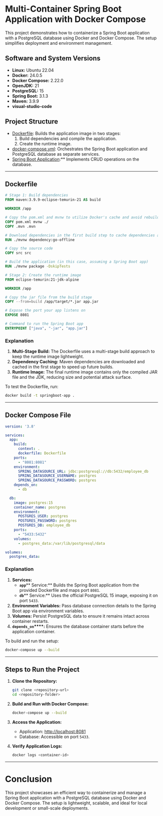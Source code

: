 # Multi-Container Spring Boot Application with Docker Compose

This project demonstrates how to containerize a Spring Boot application with a PostgreSQL database using Docker and Docker Compose. The setup simplifies deployment and environment management.

## Software and System Versions

- **Linux:** Ubuntu 22.04
- **Docker:** 24.0.5
- **Docker Compose:** 2.22.0
- **OpenJDK:** 21
- **PostgreSQL:** 15
- **Spring Boot:** 3.1.3
- **Maven:** 3.9.9
- **visual-studio-code**

## Project Structure

- [Dockerfile](springboot-compose/Dockerfile): Builds the application image in two stages:
  1. Build dependencies and compile the application.
  2. Create the runtime image.
- [docker-compose.yml](springboot-compose/docker-compose.yml): Orchestrates the Spring Boot application and PostgreSQL database as separate services.
- [Spring Boot Application](springboot-compose):** Implements CRUD operations on the database.

---

## Dockerfile

```dockerfile
# Stage 1: Build dependencies
FROM maven:3.9.9-eclipse-temurin-21 AS build

WORKDIR /app

# Copy the pom.xml and mvnw to utilize Docker's cache and avoid rebuilding dependencies unless they change
COPY pom.xml mvnw ./
COPY .mvn .mvn

# Download dependencies in the first build step to cache dependencies and avoid re-downloading every time
RUN ./mvnw dependency:go-offline

# Copy the source code
COPY src src

# Build the application (in this case, assuming a Spring Boot app)
RUN ./mvnw package -DskipTests

# Stage 2: Create the runtime image
FROM eclipse-temurin:21-jdk-alpine

WORKDIR /app

# Copy the jar file from the build stage
COPY --from=build /app/target/*.jar app.jar

# Expose the port your app listens on
EXPOSE 8081

# Command to run the Spring Boot app
ENTRYPOINT ["java", "-jar", "app.jar"]
```

### Explanation

1. **Multi-Stage Build:** The Dockerfile uses a multi-stage build approach to keep the runtime image lightweight.
2. **Dependency Caching:** Maven dependencies are downloaded and cached in the first stage to speed up future builds.
3. **Runtime Image:** The final runtime image contains only the compiled JAR file and the JDK, reducing size and potential attack surface.

To test the Dockerfile, run:

```bash
docker build -t springboot-app .
```

---

## Docker Compose File

```yaml
version: '3.8'

services:
  app:
    build:
      context: .
      dockerfile: Dockerfile
    ports:
      - "8081:8081"
    environment:
      SPRING_DATASOURCE_URL: jdbc:postgresql://db:5432/employee_db
      SPRING_DATASOURCE_USERNAME: postgres
      SPRING_DATASOURCE_PASSWORD: postgres
    depends_on:
      - db

  db:
    image: postgres:15
    container_name: postgres
    environment:
      POSTGRES_USER: postgres
      POSTGRES_PASSWORD: postgres
      POSTGRES_DB: employee_db
    ports:
      - "5433:5432"
    volumes:
      - postgres_data:/var/lib/postgresql/data

volumes:
  postgres_data:
```

### Explanation

1. **Services:**
   - **`app`**** Service:** Builds the Spring Boot application from the provided Dockerfile and maps port `8081`.
   - **`db`**** Service:** Uses the official PostgreSQL 15 image, exposing it on port `5433`.
2. **Environment Variables:** Pass database connection details to the Spring Boot app via environment variables.
3. **Volumes:** Persist PostgreSQL data to ensure it remains intact across container restarts.
4. **`depends_on`****:** Ensures the database container starts before the application container.

To build and run the setup:

```bash
docker-compose up --build
```

---

## Steps to Run the Project

1. **Clone the Repository:**

   ```bash
   git clone <repository-url>
   cd <repository-folder>
   ```

2. **Build and Run with Docker Compose:**

   ```bash
   docker-compose up --build
   ```

3. **Access the Application:**

   - Application: [http://localhost:8081](http://localhost:8081)
   - Database: Accessible on port `5433`.

4. **Verify Application Logs:**

   ```bash
   docker logs <container-id>
   ```

---

# Conclusion

This project showcases an efficient way to containerize and manage a Spring Boot application with a PostgreSQL database using Docker and Docker Compose. The setup is lightweight, scalable, and ideal for local development or small-scale deployments.